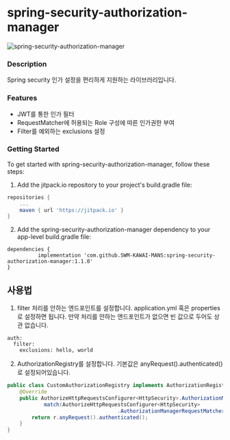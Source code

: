 # spring-security-authorization-manager

![spring-security-authorization-manager](https://socialify.git.ci/SWM-KAWAI-MANS/spring-security-authorization-manager/image?description=1&descriptionEditable=&font=Raleway&language=1&name=1&owner=1&pattern=Floating%20Cogs&stargazers=1&theme=Light)

### Description
Spring security 인가 설정을 편리하게 지원하는 라이브러리입니다.

### Features
- JWT를 통한 인가 필터
- RequestMatcher에 허용되는 Role 구성에 따른 인가권한 부여
- Filter를 예외하는 exclusions 설정

### Getting Started
To get started with spring-security-authorization-manager, follow these steps:

1. Add the jitpack.io repository to your project's build.gradle file:
```gradle
repositories {
    ...
    maven { url 'https://jitpack.io' }
}
```

2. Add the spring-security-authorization-manager dependency to your app-level build.gradle file:
```
dependencies {
	      implementation 'com.github.SWM-KAWAI-MANS:spring-security-authorization-manager:1.1.0'
}
```

## 사용법
1. filter 처리를 안하는 엔드포인트를 설정합니다. application.yml 혹은 properties로 설정하면 됩니다. 만약 처리를 안하는 앤드포인트가 없으면 빈 값으로 두어도 상관 없습니다.
```
auth:
  filter:
    exclusions: hello, world
```

2. AuthorizationRegistry를 설정합니다. 기본값은 anyRequest().authenticated() 로 설정되어있습니다.
```java
public class CustomAuthorizationRegistry implements AuthorizationRegistry {
    @Override
    public AuthorizeHttpRequestsConfigurer<HttpSecurity>.AuthorizationManagerRequestMatcherRegistry
            match(AuthorizeHttpRequestsConfigurer<HttpSecurity>
                                    .AuthorizationManagerRequestMatcherRegistry r) {
        return r.anyRequest().authenticated();
    }
}
```
